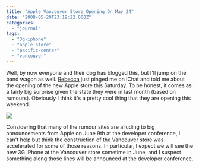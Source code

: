 ```yaml
---
title: "Apple Vancouver Store Opening On May 24"
date: "2008-05-20T23:19:22.000Z"
categories: 
  - "journal"
tags: 
  - "3g-iphone"
  - "apple-store"
  - "pacific-center"
  - "vancouver"
---
```


Well, by now everyone and their dog has blogged this, but I'll jump on the band wagon as well. [Rebecca](http://www.miss604.com/2008/05/apple-store-in-pacific-centre-vancouvers-new-meet-market.html) just pinged me on iChat and told me about the opening of the new Apple store this Saturday. To be honest, it comes as a fairly big surprise given the state they were in last month (based on rumours). Obviously I think it's a pretty cool thing that they are opening this weekend.

![](http://farm3.static.flickr.com/2269/1762452030_50b905742a.jpg?v=0)

Considering that many of the rumour sites are alluding to big announcements from Apple on June 9th at the developer conference, I can't help but think the construction of the Vancouver store was accelerated for some of those reasons. In particular, I expect we will see the new 3G iPhone at the Vancouver store sometime in June, and I suspect something along those lines will be announced at the developer conference.
